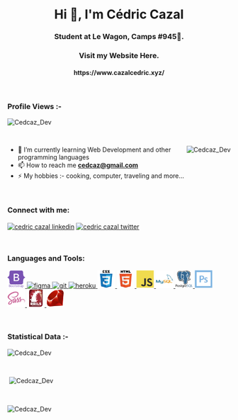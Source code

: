 <h1 align="center">Hi 👋, I'm Cédric Cazal</h1>
<h3 align="center">Student at Le Wagon, Camps #945🌟.</h3>

<h3 align="center">Visit my Website Here.</h3>
<h4 align="center">https://www.cazalcedric.xyz/</h4>

<br>

<p align="right"> <h3>Profile Views :-</h3> <img src="https://komarev.com/ghpvc/?username=cedcazdev&label=Profile%20views&color=0e75b6&style=flat" alt="Cedcaz_Dev" />
  </p>

<br>

<p><img align="right" src="https://res.cloudinary.com/daa9wpodl/image/upload/c_scale,h_400/v1662915174/animation_500_kxa883sd_zhsrhv.gif" alt="Cedcaz_Dev" /></p>

- 🌱 I’m currently learning Web Development and other programming languages
- 📫 How to reach me **cedcaz@gmail.com**
- ⚡ My hobbies :- cooking, computer, traveling and more...

<br>

<h3 align="left">Connect with me:</h3>
<p align="left">
  <a href="https://www.linkedin.com/in/cedcaz/" target="blank"><img align="center" src="https://raw.githubusercontent.com/rahuldkjain/github-profile-readme-generator/master/src/images/icons/Social/linked-in-alt.svg" alt="cedric cazal linkedin" height="30" width="40" /></a>
  <a href="https://twitter.com/Cedcaz_Dev" target="blank"><img align="center" alt="cedric cazal twitter" height="30" width="40" /></a>
</p>

<br>

<h3 align="left">Languages and Tools:</h3>
<p align="left"> <a href="https://getbootstrap.com" target="_blank" rel="noreferrer"> <img src="https://raw.githubusercontent.com/devicons/devicon/master/icons/bootstrap/bootstrap-plain-wordmark.svg" alt="bootstrap" width="40" height="40" /> </a> <a href="https://www.figma.com/" target="_blank"> <img src="https://www.vectorlogo.zone/logos/figma/figma-icon.svg" alt="figma" width="40" height="40"/> </a>  <a href="https://git-scm.com/" target="_blank"> <img src="https://www.vectorlogo.zone/logos/git-scm/git-scm-icon.svg" alt="git" width="40" height="40"/> </a> <a href="https://heroku.com" target="_blank"> <img src="https://www.vectorlogo.zone/logos/heroku/heroku-icon.svg" alt="heroku" width="40" height="40"/> </a> <a href="https://developer.mozilla.org/fr/docs/Web/CSS" target="_blank" rel="noreferrer"> <img src="https://raw.githubusercontent.com/devicons/devicon/master/icons/css3/css3-original-wordmark.svg" alt="css3" width="40" height="40" /> </a> <a href="https://developer.mozilla.org/fr/docs/Glossary/HTML" target="_blank" rel="noreferrer"> <img src="https://raw.githubusercontent.com/devicons/devicon/master/icons/html5/html5-original-wordmark.svg" alt="html5" width="40" height="40" /> </a> <a href="https://developer.mozilla.org/en-US/docs/Web/JavaScript" target="_blank" rel="noreferrer"> <img src="https://raw.githubusercontent.com/devicons/devicon/master/icons/javascript/javascript-original.svg" alt="javascript" width="40" height="40" /> </a> <a href="https://www.mysql.com/" target="_blank" rel="noreferrer"> <img src="https://raw.githubusercontent.com/devicons/devicon/master/icons/mysql/mysql-original-wordmark.svg" alt="mysql" width="40" height="40" /> </a> <a href="https://www.postgresql.org" target="_blank"> <img src="https://raw.githubusercontent.com/devicons/devicon/master/icons/postgresql/postgresql-original-wordmark.svg" alt="postgresql" width="40" height="40"/> </a> <a href="https://www.photoshop.com/en" target="_blank" rel="noreferrer"> <img src="https://raw.githubusercontent.com/devicons/devicon/master/icons/photoshop/photoshop-line.svg" alt="photoshop" width="40" height="40" /> </a> <a href="https://sass-lang.com" target="_blank" rel="noreferrer"> <img src="https://raw.githubusercontent.com/devicons/devicon/master/icons/sass/sass-original.svg" alt="sass" width="40" height="40" /> </a> <a href="https://rubyonrails.org" target="_blank"> <img src="https://raw.githubusercontent.com/devicons/devicon/master/icons/rails/rails-original-wordmark.svg" alt="rails" width="40" height="40"/> </a> <a href="https://www.ruby-lang.org/en/" target="_blank"> <img src="https://raw.githubusercontent.com/devicons/devicon/master/icons/ruby/ruby-original.svg" alt="ruby" width="40" height="40"/> </a> </p>

<br>

<h3>Statistical Data :-</h3>
<p><img align="center" src="https://github-readme-stats.vercel.app/api/top-langs?username=cedcazdev&show_icons=true&locale=en& bg_color=0d1117&text_color=ffffff&layout=compact" alt="Cedcaz_Dev" bg_color=#808080/></p>
<br>
<p>&nbsp;<img align="center" src="https://github-readme-stats.vercel.app/api?username=cedcazdev&show_icons=true&locale=en&bg_color=0d1117&text_color=ffffff&repo=convoychat" alt="Cedcaz_Dev" /></p>
<br>
<p><img align="center" src="https://github-readme-streak-stats.herokuapp.com/?user=cedcazdev&theme=dark&background=0d1117&date_format=M%20j%5B%2C%20Y%5D" alt="Cedcaz_Dev" /></p>

